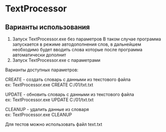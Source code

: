 # TextProcessor

## Варианты использования
1. Запуск TextProcessor.exe без параметров
В таком случае программа запускается в режиме автодополнения слов, в дальнейшем необходимо будет вводить слова которые после программа автоматически дополнит
2. Запуск TextProcessor.exe с параметрами

Варианты доступных параметров: 

CREATE - создать словарь с данными из текстового файла  
ex: TextProcessor.exe CREATE C:/01/txt.txt<br/>

UPDATE - обновить словарь с данными из текстового файла  
ex: TextProcessor.exe UPDATE C:/01/txt.txt<br/>

CLEANUP - удалить данные из словаря  
ex: TextProcessor.exe CLEANUP


Для тестов можно использовать файл text.txt
